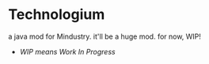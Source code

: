# Technologium
a java mod for Mindustry. it'll be a huge mod. for now, WIP!

- *WIP means Work In Progress*
